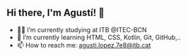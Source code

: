 ## Hi there, I'm Agustí! 👋

- :man_student: I’m currently studying at ITB @ITEC-BCN
- 🌱 I’m currently learning HTML, CSS, Kotlin, Git, GitHub,..
- 📫 How to reach me: agusti.lopez.7e8@itb.cat



<!--
**agustilopz/agustilopz** is a ✨ _special_ ✨ repository because its `README.md` (this file) appears on your GitHub profile.

Here are some ideas to get you started:

- 🔭 I’m currently working on ...
- 🌱 I’m currently learning ...
- 👯 I’m looking to collaborate on ...
- 🤔 I’m looking for help with ...
- 💬 Ask me about ...
- 📫 How to reach me: ...
- 😄 Pronouns: ...
- ⚡ Fun fact: ...
-->
